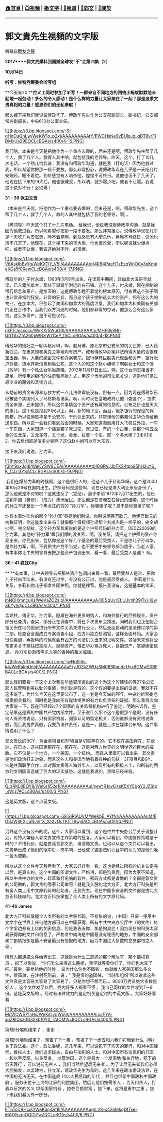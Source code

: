 ###  [:house:首頁](https://github.com/ourhimalayas/home) | [:tv:視頻](https://github.com/ourhimalayas/videos) | [:books:文字](https://github.com/ourhimalayas/txt) | [:newspaper:報道](https://github.com/ourhimalayas/news) | [:eagle:郭文](https://github.com/ourhimalayas/guomedia) | [:pray:關於](https://github.com/ourhimalayas/home/tree/master/about)
---
# 郭文貴先生視頻的文字版
轉載自[戰友之聲](http://littleantvoice.blogspot.com)

**2017****郭文贵爆料到国贼全球发“不”会第四集（2）**

**10****月14****日**

**听写：推特党筹委会听写组**



**今天有20&nbsp;****位义工同时参加了听写！一群来自不同地方的网络小蚂蚁默默地辛勤地一起劳动！多么的令人感动！是什么样的力量让大家聚在了一起？那是追求文贵真相的力量！感恩你们的无私奉献！**



那么接下来我们就说说傅政华了。傅政华先生作为公安部副部长，副书记，公安部常务副部长，中央610办公室主任。



[!\[\](https://3.bp.blogspot.com/-S-qHqOuQnLw/WeKW1o_p2xI/AAAAAAAAAtY/PWCHsNe9yBUiqJg_qDT8vrFiDMxUa29EQCLcBGAs/s400/4-16.PNG)](https://3.bp.blogspot.com/-S-qHqOuQnLw/WeKW1o_p2xI/AAAAAAAAAtY/PWCHsNe9yBUiqJg_qDT8vrFiDMxUa29EQCLcBGAs/s1600/4-16.PNG)



我们呐，本来是今天是把他作为一个重点去爆的，后来还是啊，傅政华先生帮了几个人，救了几个人。救得人其中呐，就包括我的老领导。昨天，这个，打了10几次电话，一个劲儿给我说：我没有和傅政华沟通，就是我（打电话）因为他救过我，所以希望你把那一段不要放，那么非常担心，说傅政华现在几乎是一天吃几片安眠药，睡不着觉。到处感觉有人暗杀他，惶惶不可终日。说他也活不了几天了，他现在接下来的19大后，他也很难受，所以呐，就少爆点吧，或者不让爆。我说这个绝对不行！必须爆！







**31 – 36&nbsp;保卫文贵**



（本来是今天呢，把他作为一个重点要去爆的，后来还是，啊，傅政华先生，这个帮了几个人，救了几个人，救的人其中就包括了我的老领导，啊）。

（老领导）昨天这个打了十几次电话。 给我说，他说我没跟傅政华沟通，就是我因为他救过我，所以呢希望你把那一段不要发。那么非常担心，说傅政华现在几乎是一天吃几片安眠药，睡不着觉啊，到处感觉有人暗杀他，晃晃不可终日，说他也活不几天了，他现在，这个接下来的19大后，他也很难受，所以呢说就少爆点吧，或者不让爆。我说这绝对不行，必须爆。



[!\[\](https://1.bp.blogspot.com/-V6KskIbBvYg/WeKXTIY_V5I/AAAAAAAAAtg/4RB4PaeHTzEzqWgO0y3oKmkeKGa5f0RewCLcBGAs/s400/4-17.PNG)](https://1.bp.blogspot.com/-V6KskIbBvYg/WeKXTIY_V5I/AAAAAAAAAtg/4RB4PaeHTzEzqWgO0y3oKmkeKGa5f0RewCLcBGAs/s1600/4-17.PNG)



傅政华的儿子付永斌，1983年5月9号出生，在读高中期间，赴加拿大温哥华就读，已入籍加拿大，现住于温哥华附近的白石镇。这个儿子，付永斌，现在控制的银行信息和资产，是惊天的，这是傅政华睡不着觉的根本原因，付永斌这个孩子啊也非常非常的狂妄。非常的狂妄，而且这个孩子控制这么大的资产，拥有这么大的物业，在加拿大，已引起了美国和加拿大的高度注意。我们和加拿大和美国有关部门正在合作中，当我们双方沟通的时候。他们都非常的惊讶，他怎么会有这么多钱，这么多资产。是不可思议的。



[!\[\](https://3.bp.blogspot.com/-qkF1cmcxoco/WeKXr5WuOBI/AAAAAAAAAto/MHFBk8HI-U0TSxZfA260bWRzlW7CeP_fACLcBGAs/s400/4-18.PNG)](https://3.bp.blogspot.com/-qkF1cmcxoco/WeKXr5WuOBI/AAAAAAAAAto/MHFBk8HI-U0TSxZfA260bWRzlW7CeP_fACLcBGAs/s1600/4-18.PNG)





傅政华的情妇之一呢叫赵月琳，啊，赵月琳。原北京市公安局的机关民警，已入籍新西兰，在惠灵顿和奥克兰等地均有房产。藏有傅政华办案非法所得大量的金银珠宝玉器，啊，大量的绝密文件和办案卷宗。银行存有巨额美元现金和资产，银行账户详情，流水存款信息稍后公布。这个人的和这个赵小姐呢？啊赵女士和这个傅（政华）有一个私生女叫赵燕曦。2012年11月17日出生。啊，这个女同志相当不简单。所使用的银行的注册和存款方式，用这个当地的司法机关说，这是他们见过最专业的藏钱和洗钱方式。



从她前的资金来源和存款方式一点儿法律瑕疵没有。但有一点，因为现在傅政华已经被这个美国列入了马格斯基法案，啊，同时现在当地政府让他（查这个），提供资金来源，还未提供，所以这件事情这个资产还有藏的信息呢，公布之日也是天大的事儿，这个也是挖到10尺以上，啊，新的地下室，而且，很多银行的保密的保险箱，所以说傅振华是干公安的，干刑侦出来的，非常懂他的弟弟付卫华负责给他送东西。所以说一会我们看到后面的时候，大家知道海航用打大飞机往外拉，一车一车东西，大家知道一个翡翠镯子就过亿，就过亿，有的一个古董，像那个叫五龙金的五龙车，五龙车呀，五个龙，金龙，拉着一个车，那一个多大呢？3米X1米2。你去想想那是值多少钱啊？这位赵小姐可以有大东西。



接下来我们说说，孙力军，



[!\[\](https://1.bp.blogspot.com/-f3hY9xxJgi8/WeKYSW8CEAI/AAAAAAAAAt0/BGRVJJbFXS4tpo95hH2uY6_K_CJzI3YSACLcBGAs/s400/4-19.PNG)](https://1.bp.blogspot.com/-f3hY9xxJgi8/WeKYSW8CEAI/AAAAAAAAAt0/BGRVJJbFXS4tpo95hH2uY6_K_CJzI3YSACLcBGAs/s1600/4-19.PNG)



&nbsp;我们在爆孙力军的时候啊，这个是很吓人的，他这个儿子孙尚华呀，这个是2000年10月26号在国内出生。护照号码是这些啊，现在已经是澳大利亚永居身份了，那么他就是不对的啦？这就违反了（党纪），妻子李丽1972年2月21出生的，他已注销中国（身份），（成为）澳洲居民。那么他是在澳洲左右登记的结婚，这个时候的孙立军还整出一个黑龙江的假的 “孙力军”，你骗傻子呢？是不是你骗傻子呢？



你有本事你叫你的那个“孙力军”亮亮他们别说，你别说两百万欧元，他俩万欧元的纳税证明，你这能拿出来吗？就像那个假视频孙瑶那个刘成杰是一样子的，完全胡扯啊，完全胡扯。这个孙力军我要说的是这个护照号码的孙力军，DE0222698的孙力军，其他的“孙力军”跟我们爆的没关系，啊，没关系，请把这个护照的资产你亮出来，你亮出来，包括你是这个好几个基金的最后受益人，不是你儿子孙尚华，是你孙力军，啊，不要把共产党不当党，也不要把中央领导都当傻子，当老人家。有本事你让中央的领导去把那些资产包调出来，看一看，最后受益人是谁？ 啊。









**36 – 41&nbsp;疯狂City**



**&nbsp;**有本事，让中央领导去把那些资产包调出来看一看，最后受益人是谁，把你儿子孙尚华叫来，有没有签过字，有没有公正过，他是最后受益人。&nbsp;李莉是什么关系，李莉和你儿子都拿外国护照，你就是裸官。报告我没有，这是基本的常识。











[!\[\](https://4.bp.blogspot.com/-mNQIXmncuKs/WeKaZO2sIpI/AAAAAAAAAuA/0ESqUvrEfjUJvtjh39jTxHI9wX6YyhdjgCLcBGAs/s400/1.PNG)](https://4.bp.blogspot.com/-mNQIXmncuKs/WeKaZO2sIpI/AAAAAAAAAuA/0ESqUvrEfjUJvtjh39jTxHI9wX6YyhdjgCLcBGAs/s1600/1.PNG)









孟建柱，傳正华，孙力军，隐藏在海外更多的情人，和海外银行的巨额现金，资产部分已查清，查实，部分正在调查中，将在下次发布会播出。同时我们也正在配合相关所在地的国家进行所有文件关系来进行公证，然后全面启动的是法律程序的第二部，检查官全面成立专案调查小组，西方叫独立检测官，这样全面开始。大家会很快看到，再报料的时候就会有西方的司法机关出来的证明文件。包括未来也将公布更多关于建柱按需杀人，巨额资产。傳正华办案办死人，巨额资产，掌握绝密信息。&nbsp;孙力军协助按需杀人等的各种的相关证据。



[!\[\](https://3.bp.blogspot.com/-lwHqSjAv-k4/WeKalmUnIdI/AAAAAAAAAuE/yJO3kZWUzSM088RoudirUyx6OMwS0BFBACLcBGAs/s400/2.PNG)](https://3.bp.blogspot.com/-lwHqSjAv-k4/WeKalmUnIdI/AAAAAAAAAuE/yJO3kZWUzSM088RoudirUyx6OMwS0BFBACLcBGAs/s1600/2.PNG)









那么我们要看一下这个上次我在华盛顿所提出的这个为这个何建锋的等27名公安部人民警察到美执勤的事情，他们说是假的，这个假的要提出假的证据，我就不在这多说了。为什么今天在这里要公布了，这一套是今天做的PPT，中央的新常委老常委都会看的。同时也是我向所有媒体提供的有力和负责任的证据。那么我再次向大家说一下，现在已经超过7个国家的有关监督机构进行了鉴定，明确告诉我，鉴定结果这是真的中国共产党内部文件。至于说什么那个这个是假那个是假，没有任何人有资格说话，只有国家机器，国家认可的监定机关，否则谁都没有资格说真假，而且我提供真假，我要负法律责任，这是一，就是上次在媒体公布的。这件事情说明了什么？



郭文贵说的BGY，蓝金黄项目和3F项目是切实存在的。它不仅在美国存在，在欧洲，在日本，这些国家都存在，都存在。这是对西方世界的文明世界的巨大的威胁。它不仅是一个地方，一个美国，一个纽约。&nbsp;而且从里面可以看出来，郭文贵是他们政治打击对象，而且这些人和美国当地有着各种的勾结。3F项目和BGY，它是共同联手合作，以对郭文贵等人海外华人，以及所有的积极人士，和所有的西方的文明国家造成了巨大的现实威胁。这就是我说的，黑暗已经来临。

[!\[\](https://1.bp.blogspot.com/-Q_zRKL8EQY8/WeKa1l52efI/AAAAAAAAAuI/yeeYR1oy0jssK5XYEbgY2JZStp_sWlz7ACLcBGAs/s400/3.PNG)](https://1.bp.blogspot.com/-Q_zRKL8EQY8/WeKa1l52efI/AAAAAAAAAuI/yeeYR1oy0jssK5XYEbgY2JZStp_sWlz7ACLcBGAs/s1600/3.PNG)



这是英文版，这个点英文版。









[!\[\](https://1.bp.blogspot.com/-69iGiRIAUVM/WeKbE_AYfNI/AAAAAAAAAuM/EG3JWSFXj_gNJnlfX_Xa2vOuTKCT9wjdACLcBGAs/s400/4.PNG)](https://1.bp.blogspot.com/-69iGiRIAUVM/WeKbE_AYfNI/AAAAAAAAAuM/EG3JWSFXj_gNJnlfX_Xa2vOuTKCT9wjdACLcBGAs/s1600/4.PNG)













另外这个没有公布的呢，这个，大家可以看到，这个是中共中央办公厅关于调整计划，对特大嫌疑人郭文贵宣传工作策略的批复。大家可以看到，中国宣传策略是干吗的？不惜代价，就是要谣言郭文贵，诽谤郭文贵。也可以从这个文件可以看出，文贵早已成了他们的眼中钉，肉中刺，已经成了盗国贼们心目中的认为的是他们唯一最大威胁。



所以从这个文件今天我再看了，大家去好好看一看，这也是经过所有的机关认定完以后，是真实的。这个中国的所谓文件，严格讲，都是狗臭屁。因为大家不知道，所以中共中办的文件，起草和打电脑的软件，密码方式都是谁做的？全都是郭文贵的公司做的，郭文贵的哪家公司做阿？就是我入股的北大方正。北大方正科技是所有全人类上用中文原代码的创始者，王显先生。现在中国多安全的文件都是由北大方正科技做的。北大方正科技掌握了全人类上所有的文字原代码。







**41-46 James**

北大方正科技掌握全人类所有的文字源代码，不夸张的说，（中国）只要一使用中文文字在世界上任何地方都可以在中国获得。所有中共中央办公厅中（的文件）每个字里边都有上亿的加密信息。但是我告诉你，那是狗臭屁！因为现在的科技太容易获得你的文件和信息了。严格讲中南海是中国最没有秘密的地方，中国的安全部和二部情报部是最不安全最没有情报的地方，因为中国绝大多数的党员都恨之入骨&nbsp;。



所有人都想把文件给弄出去，这就是为什么二部抓的那个解放军，那个情报官员&nbsp;，抓了以后说：“你们怎么来得这么晚呢，我早就等着你们了，你们也太笨了吧。”最后，要枪毙他的时候&nbsp;，说为什么你也不图钱&nbsp;，你就给人家美国那么多文件，很简单，在注射死刑前，说：“&nbsp;我是恨的盗国贼，&nbsp;当时叫组织“所以说拿这些文件真是太容易太容易了太容易了，只是你想不想而已&nbsp;。9000万党员绝大多数是好人&nbsp;，这个文件发了以后，党内好多人都看不惯&nbsp;。我自己同样的文件收到7－8份。这是英文版的&nbsp;。经过有法律效力的鉴定机关鉴定过的中英文版&nbsp;。大家好好看看

[!\[\](https://1.bp.blogspot.com/-McWCWSYInHs/WeKdLygWu6I/AAAAAAAAAuc/FYA-xoZ8tQsz0GSSkbf0Y0_TAtCMVuJIQCLcBGAs/s400/5.PNG)](https://1.bp.blogspot.com/-McWCWSYInHs/WeKdLygWu6I/AAAAAAAAAuc/FYA-xoZ8tQsz0GSSkbf0Y0_TAtCMVuJIQCLcBGAs/s1600/5.PNG)







第1部分咱就结束了 ，谢谢 ！

第1部分咱就结束了，预告了下一集 ，预报了下一步五和六我们将曝到什么（料）关于政法委。这个，政法委呢，这几年来，可以说犯下了滔天的罪行，和对中国律师，维权人士，我们追求民主，自由与法制的人士，和对中国所有访民们的打压 ，和以黑反腐，以贪反贪， 以警治国，这个是最大一个发源地 和执行地。犯下的滔天罪行 ，可以说前无古人 ，我们当然希望后无来者 。为了让后无来者我们必须大胆揭发，以孟建柱，孙立军，傅政华先生为首的，这几年来在政法委政法界，在中国的无法无天，在中国造成&nbsp;14亿人民黑暗的年代 ，并且也绑架中国政权中国政府 ，服务于位于上海的江家的利益集团。然后让他们按需杀人 ，为灭口杀人，打着以反贪的名义 绑架国家机器 ，掠夺巨额财富 ，接下来，这将是重中之重 。接下来我们看另外一部分。

[!\[\](https://1.bp.blogspot.com/-FTbToDRHcs0/WeKdqiQn1II/AAAAAAAAAug/LV8-x42bMkgDf7xe-i6AfX5zmOQCIYwZQCLcBGAs/s400/6.PNG)](https://1.bp.blogspot.com/-FTbToDRHcs0/WeKdqiQn1II/AAAAAAAAAug/LV8-x42bMkgDf7xe-i6AfX5zmOQCIYwZQCLcBGAs/s1600/6.PNG)


  
<u></u><sub></sub><sup></sup><strike></strike>